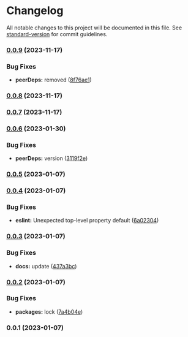 # Changelog

All notable changes to this project will be documented in this file. See [standard-version](https://github.com/conventional-changelog/standard-version) for commit guidelines.

### [0.0.9](https://github.com/builderhub-platform/eslint-config/compare/v0.0.8...v0.0.9) (2023-11-17)


### Bug Fixes

* **peerDeps:** removed ([8f76ae1](https://github.com/builderhub-platform/eslint-config/commit/8f76ae19f13a423b798461c71d6011155127513e))

### [0.0.8](https://github.com/builderhub-platform/eslint-config/compare/v0.0.6...v0.0.8) (2023-11-17)

### [0.0.7](https://github.com/builderhub-platform/eslint-config/compare/v0.0.6...v0.0.7) (2023-11-17)

### [0.0.6](https://github.com/builderhub-platform/eslint-config/compare/v0.0.5...v0.0.6) (2023-01-30)


### Bug Fixes

* **peerDeps:** version ([3119f2e](https://github.com/builderhub-platform/eslint-config/commit/3119f2e2eaf27b36dbca326c25a8ba846a139744))

### [0.0.5](https://github.com/builderhub-platform/eslint-config/compare/v0.0.4...v0.0.5) (2023-01-07)

### [0.0.4](https://github.com/builderhub-platform/eslint-config/compare/v0.0.3...v0.0.4) (2023-01-07)


### Bug Fixes

* **eslint:** Unexpected top-level property default ([6a02304](https://github.com/builderhub-platform/eslint-config/commit/6a02304d08e1005f63e3450087a3eb632a868e19))

### [0.0.3](https://github.com/builderhub-platform/eslint-config/compare/v0.0.2...v0.0.3) (2023-01-07)


### Bug Fixes

* **docs:** update ([437a3bc](https://github.com/builderhub-platform/eslint-config/commit/437a3bcf41d3e3359c50d83e23c5a396af0f145d))

### [0.0.2](https://github.com/builderhub-platform/eslint-config/compare/v0.0.1...v0.0.2) (2023-01-07)


### Bug Fixes

* **packages:** lock ([7a4b04e](https://github.com/builderhub-platform/eslint-config/commit/7a4b04e1dabf76b801d0192b01782d19e72835ce))

### 0.0.1 (2023-01-07)
